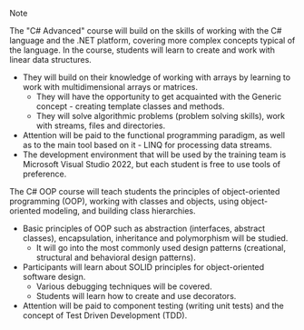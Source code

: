 > [!NOTE]
> The "C# Advanced" course will build on the skills of working with the C# language and the .NET platform, covering more complex concepts typical of the language. In the course, students will learn to create and work with linear data structures.
> * They will build on their knowledge of working with arrays by learning to work with multidimensional arrays or matrices.
>   * They will have the opportunity to get acquainted with the Generic concept - creating template classes and methods.
>   * They will solve algorithmic problems (problem solving skills), work with streams, files and directories.
> * Attention will be paid to the functional programming paradigm, as well as to the main tool based on it - LINQ for processing data streams.
> * The development environment that will be used by the training team is Microsoft Visual Studio 2022, but each student is free to use tools of preference.
>
> The C# OOP course will teach students the principles of object-oriented programming (OOP), working with classes and objects, using object-oriented modeling, and building class hierarchies.
> * Basic principles of OOP such as abstraction (interfaces, abstract classes), encapsulation, inheritance and polymorphism will be studied.
>   * It will go into the most commonly used design patterns (creational, structural and behavioral design patterns).
> * Participants will learn about SOLID principles for object-oriented software design.
>   * Various debugging techniques will be covered.
>   * Students will learn how to create and use decorators.
> * Attention will be paid to component testing (writing unit tests) and the concept of Test Driven Development (TDD).
